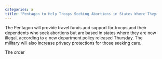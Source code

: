 ```yaml
---
categories: a
title: "Pentagon to Help Troops Seeking Abortions in States Where Theyre Now Illegal"
---
```


The Pentagon will provide travel funds and support for troops and their dependents who seek abortions but are based in states where they are now illegal, according to a new department policy released Thursday. The military will also increase privacy protections for those seeking care.



The order 